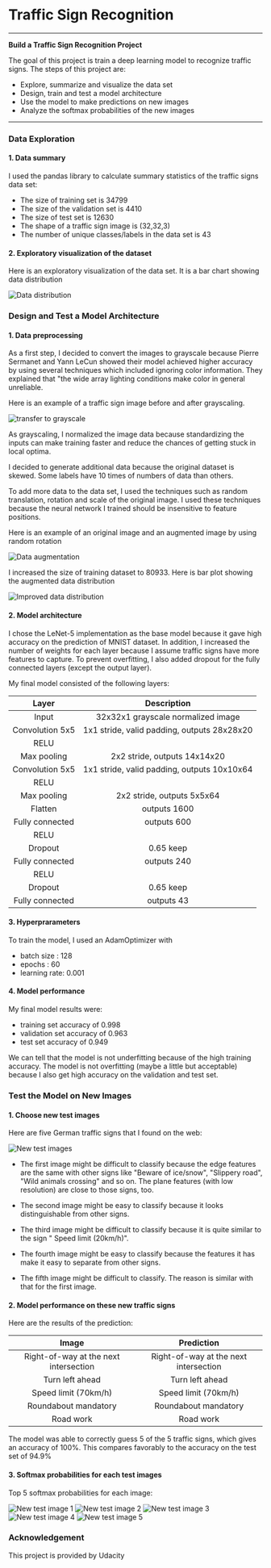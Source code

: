 # **Traffic Sign Recognition**

---

**Build a Traffic Sign Recognition Project**

The goal of this project is train a deep learning model to recognize traffic signs. The steps of this project are:
* Explore, summarize and visualize the data set
* Design, train and test a model architecture
* Use the model to make predictions on new images
* Analyze the softmax probabilities of the new images



[//]: # (Image References)

[image1]: ./Output_Images/traindataset_visualization.jpg "Visualization"
[image2]: ./Output_Images/grayscale.jpg "Grayscaling"
[image3]: ./Output_Images/randomrotation.jpg "Random Rotation"
[image4]: ./Output_Images/newdataset_visualization.jpg "New Dataset Visualization"
[image5]: ./Output_Images/Mytestimages.jpg "Traffic Sign "
[image6]: ./Output_Images/image_0_predictions.jpg "Traffic Sign 1"
[image7]: ./Output_Images/image_1_predictions.jpg "Traffic Sign 2"
[image8]: ./Output_Images/image_2_predictions.jpg "Traffic Sign 3"
[image9]: ./Output_Images/image_3_predictions.jpg "Traffic Sign 4"
[image10]: ./Output_Images/image_4_predictions.jpg "Traffic Sign 5"


---


### Data Exploration

#### 1. Data summary
I used the pandas library to calculate summary statistics of the traffic
signs data set:

* The size of training set is 34799
* The size of the validation set is 4410
* The size of test set is 12630
* The shape of a traffic sign image is (32,32,3)
* The number of unique classes/labels in the data set is 43

#### 2. Exploratory visualization of the dataset

Here is an exploratory visualization of the data set. It is a bar chart showing data distribution

![Data distribution][image1]

### Design and Test a Model Architecture

#### 1. Data preprocessing

As a first step, I decided to convert the images to grayscale because Pierre Sermanet and Yann LeCun showed their model achieved higher accuracy by using several techniques which included ignoring color information. They explained that "the wide array lighting conditions make color in general unreliable.

Here is an example of a traffic sign image before and after grayscaling.

![transfer to grayscale][image2]

As grayscaling, I normalized the image data because standardizing the inputs can make training faster and reduce the chances of getting stuck in local optima.

I decided to generate additional data because the original dataset is skewed. Some labels have 10 times of numbers of data than others.

To add more data to the data set, I used the techniques such as random translation, rotation and scale of the original image. I used these techniques because the neural network I trained should be insensitive to feature positions.

Here is an example of an original image and an augmented image by using random rotation

![Data augmentation][image3]

I increased the size of training dataset to 80933. Here is bar plot showing the augmented data distribution

![Improved data distribution][image4]




#### 2. Model architecture

I chose the LeNet-5 implementation as the base model  because it gave high accuracy on the prediction of MNIST dataset. In addition, I increased the number of weights for each layer because I assume traffic signs have more features to capture. To prevent overfitting, I also added dropout for the fully connected layers (except the output layer).

My final model consisted of the following layers:

| Layer         		|     Description	        									|
|:---------------------:|:-------------------------------------------------------------:|
| Input         		| 32x32x1 grayscale normalized image   							|
| Convolution 5x5     	| 1x1 stride, valid padding, outputs 28x28x20 					|
| RELU					|																|
| Max pooling	      	| 2x2 stride,  outputs 14x14x20 								|
| Convolution 5x5	    | 1x1 stride, valid padding, outputs 10x10x64 					|
| RELU					|																|
| Max pooling	      	| 2x2 stride,  outputs 5x5x64 									|
| Flatten         		| outputs 1600  												|
| Fully connected		| outputs 600        											|
| RELU					|																|
| Dropout 				| 0.65 keep        												|
| Fully connected		| outputs 240        											|
| RELU					|																|
| Dropout 				| 0.65 keep        												|
| Fully connected		| outputs 43        											|


#### 3. Hyperprarameters

To train the model, I used an AdamOptimizer with
* batch size : 128
* epochs : 60
* learning rate: 0.001

#### 4. Model performance

My final model results were:
* training set accuracy of 0.998
* validation set accuracy of 0.963
* test set accuracy of 0.949

We can tell that the model is not underfitting because of the high training accuracy. The model is not overfitting (maybe a little but acceptable) because I also get high accuracy on the validation and test set.


### Test the Model on New Images

#### 1. Choose new test images

Here are five German traffic signs that I found on the web:

![New test images][image5]

* The first image might be difficult to classify because the edge features are the same with other signs like "Beware of ice/snow", "Slippery road", "Wild animals crossing" and so on. The plane features (with low resolution) are close to those signs, too.

* The second image might be easy to classify because it looks distinguishable from other signs.

* The third image might be difficult to classify because it is quite similar to the sign " Speed limit (20km/h)".

* The fourth image might be easy to classify because the features it has make it easy to separate from other signs.

* The fifth image might be difficult to classify. The reason is similar with that for the first image.



#### 2. Model performance on these new traffic signs

Here are the results of the prediction:

| Image			        					|     Prediction	        					|
|:-----------------------------------------:|:---------------------------------------------:|
| Right-of-way  at the next intersection 	| Right-of-way  at the next intersection  		|
| Turn left ahead     						| Turn left ahead 								|
| Speed limit (70km/h)						| Speed limit (70km/h)							|
| Roundabout mandatory	      				| Roundabout mandatory					 		|
| Road work									| Road work     								|


The model was able to correctly guess 5 of the 5 traffic signs, which gives an accuracy of 100%. This compares favorably to the accuracy on the test set of 94.9%

#### 3. Softmax probabilities for each test images

Top 5 softmax probabilities for each image:

![New test image 1][image6] ![New test image 2][image7] ![New test image 3][image8]
![New test image 4][image9] ![New test image 5][image10]

### Acknowledgement
This project is provided by Udacity
